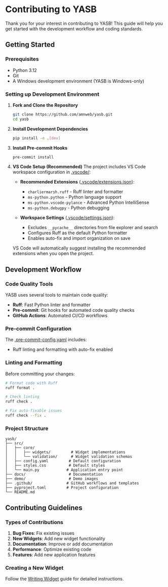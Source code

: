 # Contributing to YASB

Thank you for your interest in contributing to YASB! This guide will help you get started with the development workflow and coding standards.

## Getting Started

### Prerequisites

- Python 3.12
- Git
- A Windows development environment (YASB is Windows-only)

### Setting up Development Environment

1. **Fork and Clone the Repository**
   ```bash
   git clone https://github.com/amnweb/yasb.git
   cd yasb
   ```

2. **Install Development Dependencies**
   ```bash
   pip install -e .[dev]
   ```

3. **Install Pre-commit Hooks**
   ```bash
   pre-commit install
   ```
4. **VS Code Setup (Recommended)**
   The project includes VS Code workspace configuration in [.vscode/](https://github.com/amnweb/yasb/blob/main/.vscode/):
   
   - **Recommended Extensions** ([.vscode/extensions.json](https://github.com/amnweb/yasb/blob/main/.vscode/extensions.json)):
     - `charliermarsh.ruff` - Ruff linter and formatter
     - `ms-python.python` - Python language support
     - `ms-python.vscode-pylance` - Advanced Python IntelliSense
     - `ms-python.debugpy` - Python debugging

   - **Workspace Settings** ([.vscode/settings.json](https://github.com/amnweb/yasb/blob/main/.vscode/settings.json)):
     - Excludes `__pycache__` directories from file explorer and search
     - Configures Ruff as the default Python formatter
     - Enables auto-fix and import organization on save

    VS Code will automatically suggest installing the recommended extensions when you open the project.


## Development Workflow

### Code Quality Tools

YASB uses several tools to maintain code quality:

- **Ruff**: Fast Python linter and formatter
- **Pre-commit**: Git hooks for automated code quality checks
- **GitHub Actions**: Automated CI/CD workflows

### Pre-commit Configuration

The [.pre-commit-config.yaml](https://github.com/amnweb/yasb/blob/main/.pre-commit-config.yaml) includes:
- Ruff linting and formatting with auto-fix enabled

### Linting and Formatting

Before committing your changes:

```bash
# Format code with Ruff
ruff format .

# Check linting
ruff check .

# Fix auto-fixable issues
ruff check --fix .
```

### Project Structure

```
yasb/
├── src/
│   ├── core/
│   │   ├── widgets/         # Widget implementations
│   │   └── validation/      # Widget validation schemas
│   ├── config.yaml         # Default configuration
│   ├── styles.css          # Default styles
│   └── main.py            # Application entry point
├── docs/                   # Documentation
├── demo/                   # Demo images
├── .github/               # GitHub workflows and templates
├── pyproject.toml         # Project configuration
└── README.md
```

## Contributing Guidelines

### Types of Contributions

1. **Bug Fixes**: Fix existing issues
2. **New Widgets**: Add new widget functionality
3. **Documentation**: Improve or add documentation
4. **Performance**: Optimize existing code
5. **Features**: Add new application features


### Creating a New Widget
Follow the [Writing Widget](Writing-Widget.md) guide for detailed instructions.